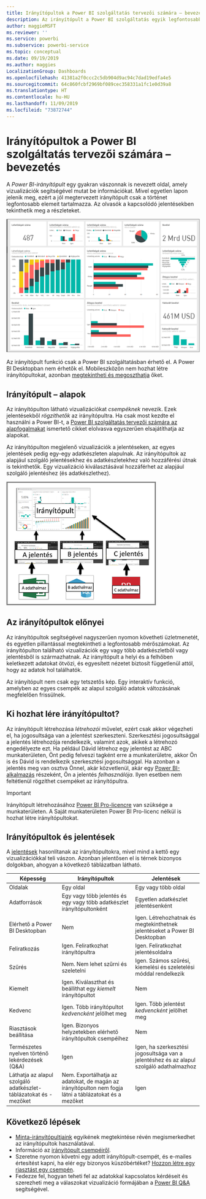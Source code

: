 ```yaml
---
title: Irányítópultok a Power BI szolgáltatás tervezői számára – bevezetés
description: Az irányítópult a Power BI szolgáltatás egyik legfontosabb funkciója. Ez egy gyakran vászonnak is nevezett oldal, amely vizualizációk segítségével mutat be információkat.
author: maggieMSFT
ms.reviewer: ''
ms.service: powerbi
ms.subservice: powerbi-service
ms.topic: conceptual
ms.date: 09/19/2019
ms.author: maggies
LocalizationGroup: Dashboards
ms.openlocfilehash: 41381a2f0ccc2c5db904d9ac94c7dad19edfa4e5
ms.sourcegitcommit: 64c860fcbf2969bf089cec358331a1fc1e0d39a8
ms.translationtype: HT
ms.contentlocale: hu-HU
ms.lasthandoff: 11/09/2019
ms.locfileid: "73872744"
---
```

# <a name="introduction-to-dashboards-for-power-bi-designers"></a>Irányítópultok a Power BI szolgáltatás tervezői számára – bevezetés

A *Power BI-irányítópult* egy gyakran vászonnak is nevezett oldal, amely vizualizációk segítségével mutat be információkat. Mivel egyetlen lapon jelenik meg, ezért a jól megtervezett irányítópult csak a történet legfontosabb elemeit tartalmazza. Az olvasók a kapcsolódó jelentésekben tekinthetik meg a részleteket.

![Irányítópult](media/service-dashboards/power-bi-dashboard2.png)

Az irányítópult funkció csak a Power BI szolgáltatásban érhető el. A Power BI Desktopban nem érhetők el. Mobileszközön nem hozhat létre irányítópultokat, azonban [megtekintheti és megoszthatja](mobile-apps-view-dashboard.md) őket.

## <a name="dashboard-basics"></a>Irányítópult – alapok 

Az irányítópulton látható vizualizációkat *csempéknek* nevezik. Ezek jelentésekből *rögzíthetők* az irányítópultra. Ha csak most kezdte el használni a Power BI-t, a [Power BI szolgáltatás tervezői számára az alapfogalmakat](service-basic-concepts.md) ismertető cikket elolvasva egyszerűen elsajátíthatja az alapokat.

Az irányítópulton megjelenő vizualizációk a jelentéseken, az egyes jelentések pedig egy-egy adatkészleten alapulnak. Az irányítópultok az alapjául szolgáló jelentésekhez és adatkészletekhez való hozzáférési útnak is tekinthetők. Egy vizualizáció kiválasztásával hozzáférhet az alapjául szolgáló jelentéshez (és adatkészlethez).

![Az irányítópultok, jelentések és adatkészletek közötti kapcsolatot megjelenítő diagram](media/service-dashboards/power-bi-diagram.png)

## <a name="advantages-of-dashboards"></a>Az irányítópultok előnyei
Az irányítópultok segítségével nagyszerűen nyomon követheti üzletmenetét, és egyetlen pillantással megtekintheti a legfontosabb mérőszámokat. Az irányítópulton található vizualizációk egy vagy több adatkészletből vagy jelentésből is származhatnak. Az irányítópult a helyi és a felhőben keletkezett adatokat ötvözi, és egyesített nézetet biztosít függetlenül attól, hogy az adatok hol találhatók.

Az irányítópult nem csak egy tetszetős kép. Egy interaktív funkció, amelyben az egyes csempék az alapul szolgáló adatok változásának megfelelően frissülnek.

## <a name="who-can-create-a-dashboard"></a>Ki hozhat lére irányítópultot?
Az irányítópult létrehozása *létrehozói* művelet, ezért csak akkor végezheti el, ha jogosultsága van a jelentést szerkeszteni. Szerkesztési jogosultsággal a jelentés létrehozója rendelkezik, valamint azok, akikek a létrehozó engedélyezte ezt. Ha például Dávid létrehoz egy jelentést az ABC munkaterületen, Önt pedig felveszi tagként erre a munkaterületre, akkor Ön is és Dávid is rendelkezik szerkesztési jogosultsággal. Ha azonban a jelentés meg van osztva Önnel, akár közvetlenül, akár egy [Power BI-alkalmazás](service-create-distribute-apps.md) részeként, Ön a jelentés *felhasználója*. Ilyen esetben nem feltétlenül rögzíthet csempéket az irányítópultra. 

> [!IMPORTANT]
> Irányítópult létrehozásához [Power BI Pro-licencre](service-free-vs-pro.md) van szüksége a munkaterületen. A Saját munkaterületen Power BI Pro-licenc nélkül is hozhat létre irányítópultokat.


## <a name="dashboards-versus-reports"></a>Irányítópultok és jelentések
A [jelentések](service-reports.md) hasonlítanak az irányítópultokra, mivel mind a kettő egy vizualizációkkal teli vászon. Azonban jelentősen el is térnek bizonyos dolgokban, ahogyan a következő táblázatban látható.

| **Képesség** | **Irányítópultok** | **Jelentések** |
| --- | --- | --- |
| Oldalak |Egy oldal |Egy vagy több oldal |
| Adatforrások |Egy vagy több jelentés és egy vagy több adatkészlet irányítópultonként |Egyetlen adatkészlet jelentésenként |
| Elérhető a Power BI Desktopban |Nem | Igen. Létrehozhatnak és megtekinthetnek jelentéseket a Power BI Desktopban |
| Feliratkozás |Igen. Feliratkozhat irányítópultra |Igen. Feliratkozhat jelentésoldalra |
| Szűrés |Nem. Nem lehet szűrni és szeletelni |Igen. Számos szűrési, kiemelési és szeletelési móddal rendelkezik |
| Kiemelt |Igen. Kiválaszthat és beállíthat egy *kiemelt* irányítópultot |Nem |
| Kedvenc | Igen. Több irányítópultot *kedvencként* jelölhet meg | Igen. Több jelentést *kedvencként* jelölhet meg
| Riasztások beállítása |Igen. Bizonyos helyzetekben elérhető irányítópultok csempéihez |Nem |
| Természetes nyelven történő lekérdezések (Q&A) |Igen | Igen, ha szerkesztési jogosultsága van a jelentéshez és az alapul szolgáló adathalmazhoz |
| Láthatja az alapul szolgáló adatkészlet-táblázatokat és -mezőket |Nem. Exportálhatja az adatokat, de magán az irányítópulton nem fogja látni a táblázatokat és a mezőket |Igen |


## <a name="next-steps"></a>Következő lépések
* [Minta-irányítópultjaink](sample-tutorial-connect-to-the-samples.md) egyikének megtekintése révén megismerkedhet az irányítópultok használatával.
* Információ az [irányítópult csempéiről](service-dashboard-tiles.md).
* Szeretne nyomon követni egy adott irányítópult-csempét, és e-mailes értesítést kapni, ha elér egy bizonyos küszöbértéket? [Hozzon létre egy riasztást egy csempén](service-set-data-alerts.md).
* Fedezze fel, hogyan teheti fel az adatokkal kapcsolatos kérdéseit és szerezheti meg a válaszokat vizualizáció formájában a [Power BI Q&A](power-bi-tutorial-q-and-a.md) segítségével.
